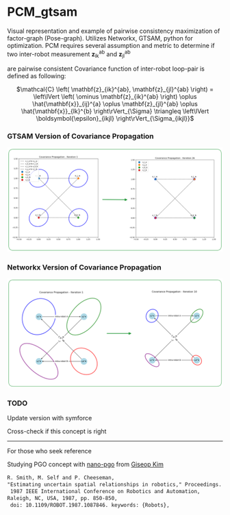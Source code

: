 # PCM_gtsam
Visual representation and example of pairwise consistency maximization of factor-graph (Pose-graph). Utilizes Networkx, GTSAM, python for optimization.
PCM requires several assumption and metric to determine if two inter-robot measurement **z**<sub>ik</sub><sup>ab</sup> and **z**<sub>jl</sub><sup>ab</sup>

 are pairwise consistent
Covariance function of inter-robot loop-pair is defined as following:
<p align="center">
$\mathcal{C} \left( \mathbf{z}_{ik}^{ab}, \mathbf{z}_{jl}^{ab} \right) = \left\lVert \left( \ominus \mathbf{z}_{ik}^{ab} \right) \oplus \hat{\mathbf{x}}_{ij}^{a} \oplus \mathbf{z}_{jl}^{ab} \oplus \hat{\mathbf{x}}_{lk}^{b} \right\rVert_{\Sigma} \triangleq \left\lVert \boldsymbol{\epsilon}_{ikjl} \right\rVert_{\Sigma_{ikjl}}$
</p>


### GTSAM Version of Covariance Propagation
<p align="center">
  <img src="figure/gt_propagation.png" />
</p>



### Networkx Version of Covariance Propagation
<p align="center">
  <img src="figure/propagation.png" />
</p>


### TODO
Update version with symforce

Cross-check if this concept is right 


---
For those who seek reference


Studying PGO concept with [nano-pgo](https://github.com/gisbi-kim/nano-pgo) from [Giseop Kim](https://github.com/gisbi-kim)
```
R. Smith, M. Self and P. Cheeseman,
"Estimating uncertain spatial relationships in robotics," Proceedings.
 1987 IEEE International Conference on Robotics and Automation, Raleigh, NC, USA, 1987, pp. 850-850,
 doi: 10.1109/ROBOT.1987.1087846. keywords: {Robots},
```
